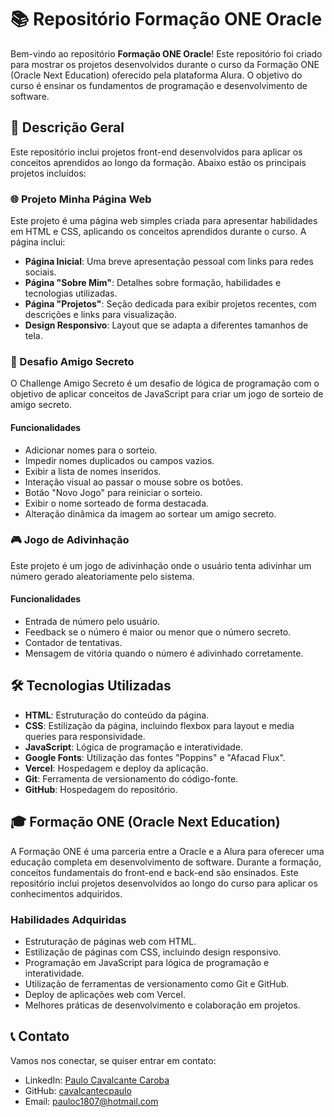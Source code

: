 # 📚 Repositório Formação ONE Oracle

Bem-vindo ao repositório **Formação ONE Oracle**! Este repositório foi criado para mostrar os projetos desenvolvidos durante o curso da Formação ONE (Oracle Next Education) oferecido pela plataforma Alura. O objetivo do curso é ensinar os fundamentos de programação e desenvolvimento de software.

## 📝 Descrição Geral

Este repositório inclui projetos front-end desenvolvidos para aplicar os conceitos aprendidos ao longo da formação. Abaixo estão os principais projetos incluídos:

### 🌐 Projeto Minha Página Web

Este projeto é uma página web simples criada para apresentar habilidades em HTML e CSS, aplicando os conceitos aprendidos durante o curso. A página inclui:

- **Página Inicial**: Uma breve apresentação pessoal com links para redes sociais.
- **Página "Sobre Mim"**: Detalhes sobre formação, habilidades e tecnologias utilizadas.
- **Página "Projetos"**: Seção dedicada para exibir projetos recentes, com descrições e links para visualização.
- **Design Responsivo**: Layout que se adapta a diferentes tamanhos de tela.

### 🎉 Desafio Amigo Secreto

O Challenge Amigo Secreto é um desafio de lógica de programação com o objetivo de aplicar conceitos de JavaScript para criar um jogo de sorteio de amigo secreto.

#### Funcionalidades

- Adicionar nomes para o sorteio.
- Impedir nomes duplicados ou campos vazios.
- Exibir a lista de nomes inseridos.
- Interação visual ao passar o mouse sobre os botões.
- Botão "Novo Jogo" para reiniciar o sorteio.
- Exibir o nome sorteado de forma destacada.
- Alteração dinâmica da imagem ao sortear um amigo secreto.

### 🎮 Jogo de Adivinhação

Este projeto é um jogo de adivinhação onde o usuário tenta adivinhar um número gerado aleatoriamente pelo sistema.

#### Funcionalidades

- Entrada de número pelo usuário.
- Feedback se o número é maior ou menor que o número secreto.
- Contador de tentativas.
- Mensagem de vitória quando o número é adivinhado corretamente.

## 🛠️ Tecnologias Utilizadas

- **HTML**: Estruturação do conteúdo da página.
- **CSS**: Estilização da página, incluindo flexbox para layout e media queries para responsividade.
- **JavaScript**: Lógica de programação e interatividade.
- **Google Fonts**: Utilização das fontes "Poppins" e "Afacad Flux".
- **Vercel**: Hospedagem e deploy da aplicação.
- **Git**: Ferramenta de versionamento do código-fonte.
- **GitHub**: Hospedagem do repositório.

## 🎓 Formação ONE (Oracle Next Education)

A Formação ONE é uma parceria entre a Oracle e a Alura para oferecer uma educação completa em desenvolvimento de software. Durante a formação, conceitos fundamentais do front-end e back-end são ensinados. Este repositório inclui projetos desenvolvidos ao longo do curso para aplicar os conhecimentos adquiridos.

### Habilidades Adquiridas

- Estruturação de páginas web com HTML.
- Estilização de páginas com CSS, incluindo design responsivo.
- Programação em JavaScript para lógica de programação e interatividade.
- Utilização de ferramentas de versionamento como Git e GitHub.
- Deploy de aplicações web com Vercel.
- Melhores práticas de desenvolvimento e colaboração em projetos.

## 📞 Contato

Vamos nos conectar, se quiser entrar em contato:

- LinkedIn: [Paulo Cavalcante Caroba](https://www.linkedin.com/in/paulocavalcantec/)
- GitHub: [cavalcantecpaulo](https://github.com/cavalcantecpaulo)
- Email: pauloc1807@hotmail.com
